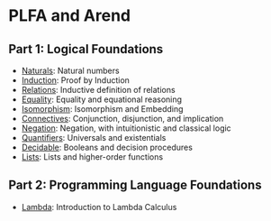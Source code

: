 # PLFA and Arend

## Part 1: Logical Foundations

- [Naturals](src/part1/Naturals.lagda.md): Natural numbers
- [Induction](src/part1/Induction.lagda.md): Proof by Induction
- [Relations](src/part1/Relations.lagda.md): Inductive definition of relations
- [Equality](src/part1/Equality.lagda.md): Equality and equational reasoning
- [Isomorphism](src/part1/Isomorphism.lagda.md): Isomorphism and Embedding
- [Connectives](src/part1/Connectives.lagda.md): Conjunction, disjunction, and implication
- [Negation](src/part1/Negation.lagda.md): Negation, with intuitionistic and classical logic
- [Quantifiers](src/part1/Quantifiers.lagda.md): Universals and existentials
- [Decidable](src/part1/Decidable.lagda.md): Booleans and decision procedures
- [Lists](src/part1/Lists.lagda.md): Lists and higher-order functions

## Part 2: Programming Language Foundations

- [Lambda](src/part2/Lambda.lagda.md): Introduction to Lambda Calculus